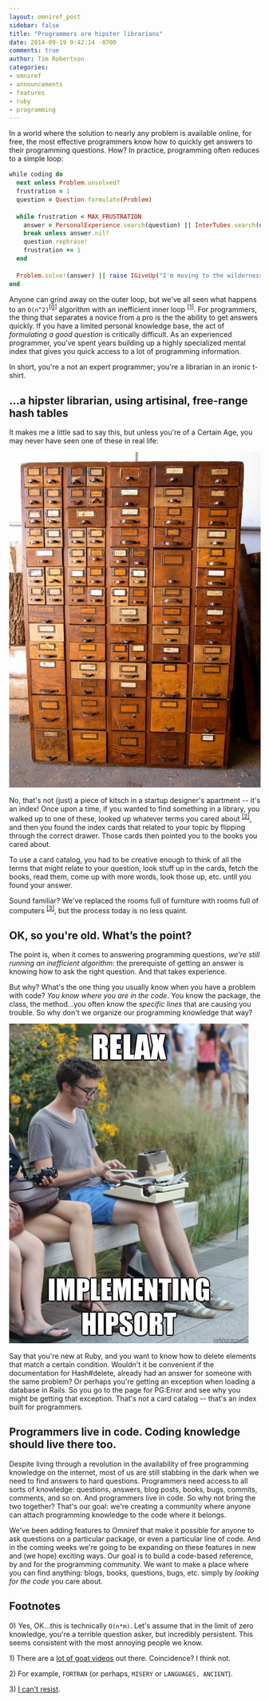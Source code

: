 ```yaml
---
layout: omniref_post
sidebar: false
title: "Programmers are hipster librarians"
date: 2014-09-19 9:42:14 -0700
comments: true
author: Tim Robertson
categories:
- omniref
- announcements
- features
- ruby
- programming
---
```


In a world where the solution to nearly any problem is available online, for free, the
most effective programmers know how to quickly get answers to their programming questions. How?
In practice, programming often reduces to a simple loop:

```ruby
while coding do
  next unless Problem.unsolved?
  frustration = 1
  question = Question.formulate(Problem)

  while frustration < MAX_FRUSTRATION
    answer = PersonalExperience.search(question) || InterTubes.search(question)
    break unless answer.nil?
    question.rephrase!
    frustration += 1
  end

  Problem.solve!(answer) || raise IGiveUp("I'm moving to the wilderness and raising goats.")
end
```

Anyone can grind away on the outer loop, but we've all seen what happens to an `O(n^2)`<sup>[[0]](#f0)</sup> algorithm
with an inefficient inner loop <sup>[[1]](#f1)</sup>. For programmers, the
thing that separates a novice from a pro is the the ability to get answers quickly. If you have a
limited personal knowledge base, the act of *formulating a good question* is critically difficult.
As an experienced programmer, you've spent years building up a highly specialized mental index that
gives you quick access to a lot of programming information.

In short, you're a not an expert programmer; you're a librarian in an ironic t-shirt.

## ...a hipster librarian, using artisinal, free-range hash tables

It makes me a little sad to say this, but unless you're of a Certain Age, you may never have
seen one of these in real life:

![The original Google.](/assets/omniref-blog/card_catalog.jpg)

No, that's not (just) a piece of kitsch in a startup designer's apartment -- it's an index! Once upon
a time, if you wanted to find something in a library, you walked up to one of these, looked
up whatever terms you cared about <sup>[[2]](#f2)</sup>, and
then you found the index cards that related to your topic by flipping through the correct drawer.
Those cards then pointed you to the books you cared about.

To use a card catalog, you had to be creative enough to think of all the terms that might relate to
your question, look stuff up in the cards, fetch the books, read them, come up with more words, look
those up, etc. until you found your answer.

Sound familiar? We've replaced the rooms full of furniture with rooms full of computers <sup>[[3]](#f3)</sup>, but the
process today is no less quaint.

## OK, so you're old. What’s the point?

The point is, when it comes to answering programming questions, *we're still running an inefficient
algorithm*: the prerequiste of getting an answer is knowing how to ask the right question.
And that takes experience.

But why? What's the one thing you usually know when you have a problem with code? *You know where
you are in the code*. You know the package, the class, the method...you often know the *specific
lines* that are causing you trouble. So why don't we organize our programming knowledge that way?

!["My terminal? Yeah, you've probably never emulated it."](/assets/omniref-blog/hipster_coder.jpg)

Say that you're new at Ruby, and you want to know how to delete elements that match a certain
condition. Wouldn't it be convenient if the documentation for Hash#delete,
already had an answer for someone with the same problem?  Or perhaps you're getting an exception
when loading a database in Rails. So you go to the page for PG:Error and see why you might be 
getting that exception. That's not a card catalog -- that's an index built for programmers.

## Programmers live in code. Coding knowledge should live there too.

Despite living through a revolution in the availability of free programming knowledge on the
internet, most of us are still stabbing in the dark when we need to find answers to hard questions.
Programmers need access to all sorts of knowledge: questions, answers, blog posts, books, bugs, commits,
comments, and so on. And programmers live in code. So why not bring the two together? That's our goal:
we're creating a community where anyone can attach programming knowledge to the code where it belongs.

We've been adding features to Omniref that make it possible for anyone to ask questions on a particular
package, or even a particular line of code. And in the coming weeks we're
going to be expanding on these features in new and (we hope) exciting ways. Our goal is to build a code-based
reference, by and for the programming community. We want to make a place where you can find anything: blogs,
books, questions, bugs, etc. simply by *looking for the code* you care about.

## Footnotes

 0)<a name='f0'></a> Yes, OK...this is technically `O(n*m)`. Let's assume that in the limit of zero knowledge, you're a
terrible question asker, but incredibly persistent. This seems consistent with the most annoying people
we know.

 1)<a name='f1'></a> There are a [lot of goat videos](https://www.youtube.com/watch?v=PpccpglnNf0) out there.
Coincidence? I think not.

 2)<a name='f2'></a> For example, `FORTRAN` (or perhaps, `MISERY` or `LANGUAGES, ANCIENT`).

 3)<a name='f3'></a> [I can't resist](https://pbs.twimg.com/media/Bvvvi_pIYAAbrMw.jpg:large).
